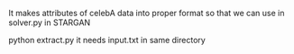 It makes attributes of celebA data into proper format so that we can use in solver.py in STARGAN

python extract.py
it needs input.txt in same directory
